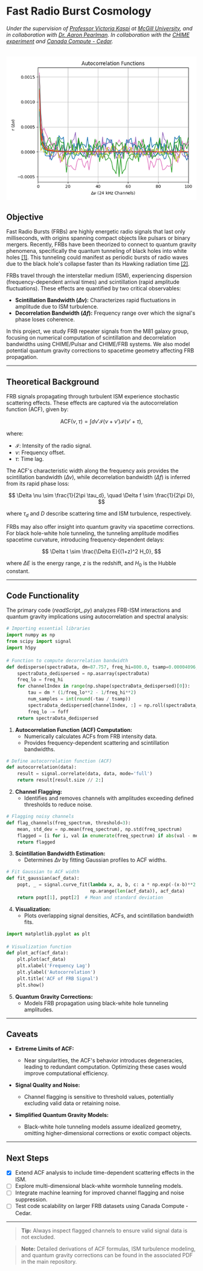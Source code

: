 # Fast Radio Burst Cosmology
###### Under the supervision of [Professor Victoria Kaspi](https://www.physics.mcgill.ca/~vkaspi/) at [McGill University](https://www.mcgill.ca/), and in collaboration with [Dr. Aaron Pearlman](https://sites.astro.caltech.edu/~apearlman/). In collaboration with the [CHIME experiment](https://chime-experiment.ca/en) and [Canada Compute - Cedar](https://docs.alliancecan.ca/wiki/Cedar).

![Autocorrelation Function Fit](https://github.com/IsolatedSingularity/FRB-Analysis/blob/main/Plots/ACF_Sum%3B%20Fit.png?raw=true)

## Objective

Fast Radio Bursts (FRBs) are highly energetic radio signals that last only milliseconds, with origins spanning compact objects like pulsars or binary mergers. Recently, FRBs have been theorized to connect to quantum gravity phenomena, specifically the quantum tunneling of black holes into white holes [[1]](https://inspirehep.net/literature/1403709). This tunneling could manifest as periodic bursts of radio waves due to the black hole's collapse faster than its Hawking radiation time [[2]](https://www.researchgate.net/publication/265730144_Fast_Radio_Bursts_and_White_Hole_Signals).

FRBs travel through the interstellar medium (ISM), experiencing dispersion (frequency-dependent arrival times) and scintillation (rapid amplitude fluctuations). These effects are quantified by two critical observables:

- **Scintillation Bandwidth ($\Delta \nu$):** Characterizes rapid fluctuations in amplitude due to ISM turbulence.
- **Decorrelation Bandwidth ($\Delta f$):** Frequency range over which the signal's phase loses coherence.

In this project, we study FRB repeater signals from the M81 galaxy group, focusing on numerical computation of scintillation and decorrelation bandwidths using CHIME/Pulsar and CHIME/FRB systems. We also model potential quantum gravity corrections to spacetime geometry affecting FRB propagation.

---

## Theoretical Background

FRB signals propagating through turbulent ISM experience stochastic scattering effects. These effects are captured via the autocorrelation function (ACF), given by:

$$
\text{ACF}(\nu, \tau) = \int d\nu' \mathcal{I}(\nu + \nu') \mathcal{I}(\nu' + \tau),
$$

where:

- $\mathcal{I}$: Intensity of the radio signal.
- $\nu$: Frequency offset.
- $\tau$: Time lag.

The ACF's characteristic width along the frequency axis provides the scintillation bandwidth ($\Delta \nu$), while decorrelation bandwidth ($\Delta f$) is inferred from its rapid phase loss:

$$
\Delta \nu \sim \frac{1}{2\pi \tau_d}, \quad \Delta f \sim \frac{1}{2\pi D},
$$

where $\tau_d$ and $D$ describe scattering time and ISM turbulence, respectively.

FRBs may also offer insight into quantum gravity via spacetime corrections. For black hole-white hole tunneling, the tunneling amplitude modifies spacetime curvature, introducing frequency-dependent delays:

$$
\Delta t \sim \frac{\Delta E}{(1+z)^2 H_0},
$$

where $\Delta E$ is the energy range, $z$ is the redshift, and $H_0$ is the Hubble constant.

---

## Code Functionality

The primary code (*readScript_.py*) analyzes FRB-ISM interactions and quantum gravity implications using autocorrelation and spectral analysis:

```python
# Importing essential libraries
import numpy as np
from scipy import signal
import h5py

# Function to compute decorrelation bandwidth
def dedisperse(spectraData, dm=87.757, freq_hi=800.0, tsamp=0.00004096, foff=0.390625):
    spectraData_dedispersed = np.asarray(spectraData)
    freq_lo = freq_hi
    for channelIndex in range(np.shape(spectraData_dedispersed)[0]):
        tau = dm * (1/freq_lo**2 - 1/freq_hi**2)
        num_samples = int(round(-tau / tsamp))
        spectraData_dedispersed[channelIndex, :] = np.roll(spectraData_dedispersed[channelIndex, :], num_samples, axis=0)
        freq_lo -= foff
    return spectraData_dedispersed
```

1. **Autocorrelation Function (ACF) Computation:**
   - Numerically calculates ACFs from FRB intensity data.
   - Provides frequency-dependent scattering and scintillation bandwidths.

```python
# Define autocorrelation function (ACF)
def autocorrelation(data):
    result = signal.correlate(data, data, mode='full')
    return result[result.size // 2:]
```

2. **Channel Flagging:**
   - Identifies and removes channels with amplitudes exceeding defined thresholds to reduce noise.

```python
# Flagging noisy channels
def flag_channels(freq_spectrum, threshold=3):
    mean, std_dev = np.mean(freq_spectrum), np.std(freq_spectrum)
    flagged = [i for i, val in enumerate(freq_spectrum) if abs(val - mean) > threshold * std_dev]
    return flagged
```

3. **Scintillation Bandwidth Estimation:**
   - Determines $\Delta \nu$ by fitting Gaussian profiles to ACF widths.

```python
# Fit Gaussian to ACF width
def fit_gaussian(acf_data):
    popt, _ = signal.curve_fit(lambda x, a, b, c: a * np.exp(-(x-b)**2 / (2*c**2)),
                               np.arange(len(acf_data)), acf_data)
    return popt[1], popt[2]  # Mean and standard deviation
```

4. **Visualization:**
   - Plots overlapping signal densities, ACFs, and scintillation bandwidth fits.

```python
import matplotlib.pyplot as plt

# Visualization function
def plot_acf(acf_data):
    plt.plot(acf_data)
    plt.xlabel('Frequency Lag')
    plt.ylabel('Autocorrelation')
    plt.title('ACF of FRB Signal')
    plt.show()
```

5. **Quantum Gravity Corrections:**
   - Models FRB propagation using black-white hole tunneling amplitudes.

---

## Caveats

- **Extreme Limits of ACF:**
  - Near singularities, the ACF's behavior introduces degeneracies, leading to redundant computation. Optimizing these cases would improve computational efficiency.

- **Signal Quality and Noise:**
  - Channel flagging is sensitive to threshold values, potentially excluding valid data or retaining noise.

- **Simplified Quantum Gravity Models:**
  - Black-white hole tunneling models assume idealized geometry, omitting higher-dimensional corrections or exotic compact objects.

---

## Next Steps

- [x] Extend ACF analysis to include time-dependent scattering effects in the ISM.
- [ ] Explore multi-dimensional black-white wormhole tunneling models.
- [ ] Integrate machine learning for improved channel flagging and noise suppression.
- [ ] Test code scalability on larger FRB datasets using Canada Compute - Cedar.

---

> **Tip:** Always inspect flagged channels to ensure valid signal data is not excluded.

> **Note:** Detailed derivations of ACF formulas, ISM turbulence modeling, and quantum gravity corrections can be found in the associated PDF in the main repository.
